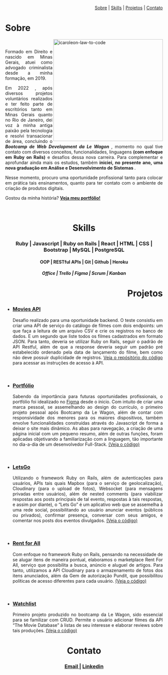 <p align="right">
    <a href="#heading-sobre"> Sobre</a> |
    <a href="#heading-skills"> Skills</a> |
    <a href="#heading-projetos"> Projetos</a> |
    <a href="#heading-contato"> Contato</a> 
  </p>
  <h1 align="left" id="heading-sobre"> Sobre </h1>
  <div>
   <img src="https://i.ibb.co/NLpDRCr/6358887-preview-rev-1-1.png" alt="icaroleon-law-to-code" align="right" height="325px" width="350px">
    <br>
    <p align="justify"> Formado em Direito e nascido em Minas Gerais, atuei como advogado criminalista desde a minha formação, em 2019. </p>
    <p align="justify"> Em 2022 , após diversos projetos voluntários realizados e ter feito parte de escritórios tanto em Minas Gerais quanto no Rio de Janeiro, dei voz à minha antiga paixão pela tecnologia e resolvi transacionar de área, concluindo o <strong><i>Bootcamp de Web Development da Le Wagon </i></strong>, momento no qual tive contato com diversos conceitos, funcionalidades, linguagens <strong>(com enfoque em Ruby on Rails)</strong> e desafios dessa nova carreira. Para complementar e aprofundar ainda mais os estudos, também <strong>iniciei, no presente ano, uma nova graduação em Análise e Desenvolvimento de Sistemas </strong>. 

   <p align="justify"> Nesse momento, procuro uma oportunidade profissional tanto para colocar em prática tais ensinamentos, quanto para ter contato com o ambiente de criação de produtos digitais. </p>
    <p align="justify"> Gostou da minha história? <a href="https://icaroleon.dev/"><strong>Veja meu portfólio! </strong></a></p>
  </div>
  <br>
  <h1 align="center" id="heading-skills"> Skills </h1> 
    <h3 align="center"> Ruby | Javascript | Ruby on Rails | React | HTML | CSS | Bootstrap | MySQL | PostgreSQL  </h3>
    <h4 align="center"> OOP | RESTful APIs | Git | Github | Heroku </h4>
    <h5 align="center"> Office | Trello | Figma | Scrum | Kanban </h5>
  <h1 align="right" id="heading-projetos"> Projetos </h1> 
  <ul>
    <li><h3><a href="https://icaroleon.dev" target="_blank"> Movies API </a></h3></li>
    <p align="justify">Desafio realizado para uma oportunidade backend. O teste consistiu em criar uma API de serviço do catálogo de filmes com dois endpoints: um que faça a leitura de um arquivo CSV e crie os registros no banco de dados. E um segundo que liste todos os filmes cadastrados em formato JSON. Para tanto, deveria se utilizar Ruby on Rails, seguir o padrão de API Restful, além de que a response deveria seguir um padrão pré estabelecido ordenado pela data de lançamento do filme, bem como não deve possuir duplicidade de registros. <a href="https://github.com/icaroleon/desafio-backend-moviesapi" target="_blank">Veja o repósitório do código </a>para acessar as instruções de acesso à API.</p>
    <br>
    <li><h3><a href="https://icaroleon.dev" target="_blank"> Portfólio </a></h3></li>
      <p align="justify">Sabendo da importância para futuras oportunidades profissionais, o portfólio foi idealizado no <a href="https://www.figma.com/file/oFcPji135OTxtGRWmgIJyA/Portf%C3%B3lio?node-id=0%3A1" target="_blank"> Figma</a>  desde o ínicio. Com intuito de criar uma marca pessoal, se assemelhando ao design do currículo, o primeiro projeto pessoal após Bootcamp da Le Wagon, além de contar com responsividade dos menores para os maiores dispositivos, também envolve funcionalidades construídas através do Javascript de forma a deixar o site mais dinâmico. As abas para navegação, a criação de uma página inicial com um pequeno resumo, além de outras funções, foram aplicadas objetivando a familiarização com a linguagem, tão importante no dia-a-dia de um desenvolvedor Full-Stack. <a href="https://github.com/icaroleon/icaroleon.github.io">(Veja o código)</a> <p>
  <br>
    <li><h3><a href="https://www.letsgo-social.com.br" target="_blank"> LetsGo </a></h3></li>
      <p align="justify">Utilizando o framework Ruby on Rails, além de autenticações para usuários, APIs tais quais Mapbox (para o serviço de geolocalização), Cloudinary (para o upload de fotos), Websocket (para mensagens privadas entre usuários), além de nested comments (para viabilizar respostas aos posts principais de tal evento, respostas à tais respostas, e assim por diante), o “Lets Go” é um aplicativo web que se assemelha à uma rede social, possibilitando ao usuário anunciar eventos (públicos ou privados), confirmar presença, conversar com seus amigos, e comentar nos posts dos eventos divulgados. <a href="https://github.com/lucca1998byu/letsgo"> (Veja o código)</a> <p>
  <br>
    <li><h3><a href="https://rent-for-all.herokuapp.com"> Rent for All </a></h3></li>
      <p align="justify">Com enfoque no framework Ruby on Rails, pensando na necessidade de se alugar itens de maneira pontual, elaboramos o marketplace Rent For All, serviço que possibilita a busca, anúncio e aluguel de artigos. Para tanto, utilizamos a API Cloudinary para o armazenamento de fotos dos itens anunciados, além da Gem de autorização Pundit, que possibilitou políticas de acesso diferentes para cada usuário. <a href="https://github.com/gessicahug/rent_for_all">(Veja o código)</a> <p>
  <br>
     <li><h3><a href="https://watchlist-bootcamp-project.herokuapp.com"> Watchlist </a></h3></li>
      <p align="justify">Primeiro projeto produzido no bootcamp da Le Wagon, sido essencial para se familizar com CRUD. Permite o usuário adicionar filmes da API “The Movie Database” à listas de seu interesse e elaborar reviews sobre tais produções. <a href="https://github.com/icaroleon/rails-watch-list">(Veja o código)</a><p>
  </ul>
  <h1 align="center" id="heading-contato"> Contato </h1> 
    <h3 align="center"><a href = "mailto:icvieiramg@gmail.com"> Email </a>
  | <a href="https://www.linkedin.com/in/icaroleon" target="_blank">Linkedin</a> 
    </h3>
  
            
            
  
